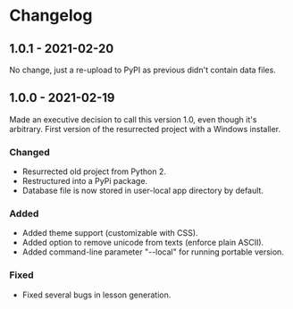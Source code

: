 # Changelog

## 1.0.1 - 2021-02-20

No change, just a re-upload to PyPI as previous didn't contain data
files.

## 1.0.0 - 2021-02-19

Made an executive decision to call this version 1.0, even though it's
arbitrary. First version of the resurrected project with a Windows
installer.

### Changed
- Resurrected old project from Python 2.
- Restructured into a PyPi package.
- Database file is now stored in user-local app directory by default.

### Added
- Added theme support (customizable with CSS).
- Added option to remove unicode from texts (enforce plain ASCII).
- Added command-line parameter "--local" for running portable version.

### Fixed
- Fixed several bugs in lesson generation.
